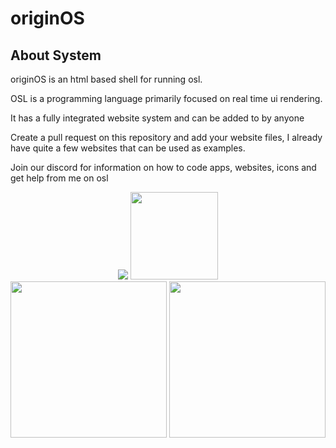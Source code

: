 # originOS

## About System

originOS is an html based shell for running osl.

OSL is a programming language primarily focused on real time ui rendering.

It has a fully integrated website system and can be added to by anyone

Create a pull request on this repository and add your website files, I already have quite a few websites that can be used as examples.

Join our discord for information on how to code apps, websites, icons and get help from me on osl

<p align="center">
<a href="https://discord.gg/HNycesXRy5"><img src="https://discordapp.com/api/guilds/1147362734300725298/widget.png?style=banner3"></a>
<img src="https://github.com/Mistium/Origin-OS/assets/92952823/5a60f094-0007-44dd-b86b-ddc5271a9814" height="140">
    <br>
  <img src ="https://github.com/Mistium/Origin-OS/assets/92952823/381b4e72-7bb9-4dfe-91cf-ac32f2bb1912" height=250px>
  <img src ="https://github.com/Mistium/Origin-OS/blob/main/Websites/origin.web/assets/Summit1.png" height=250px>
</p>
